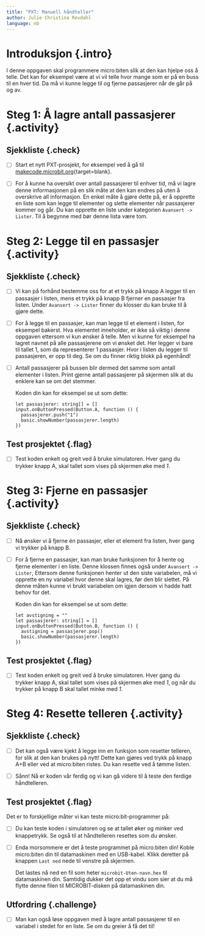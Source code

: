 ```yaml
---
title: "PXT: Manuell håndteller"
author: Julie Christina Revdahl
language: nb
---
```



# Introduksjon {.intro}

I denne oppgaven skal programmere micro:biten slik at den kan hjelpe oss å telle.
Det kan for eksempel være at vi vil telle hvor mange som er på en buss til en
hver tid. Da må vi kunne legge til og fjerne passasjerer når de går på og av.


# Steg 1: Å lagre antall passasjerer {.activity}

## Sjekkliste {.check}

- [ ] Start et nytt PXT-prosjekt, for eksempel ved å gå til
  [makecode.microbit.org](https://makecode.microbit.org/?lang=no){target=blank}.

- [ ] For å kunne ha oversikt over antall passasjerer til enhver tid, må vi lagre
  denne informasjonen på en slik måte at den kan endres på uten å overskrive all
  informasjon. En enkel måte å gjøre dette på, er å opprette en liste som kan
  legge til elementer og slette elementer når passasjerer kommer og går. Du kan
  opprette en liste under kategorien `Avansert -> Lister`. Til å begynne med bør
  denne lista være tom.


# Steg 2: Legge til en passasjer {.activity}

## Sjekkliste {.check}

- [ ] Vi kan på forhånd bestemme oss for at et trykk på knapp A legger til en
  passasjer i listen, mens et trykk på knapp B fjerner en passasjer fra listen.
  Under `Avansert -> Lister` finner du klosser du kan bruke til å gjøre dette.

- [ ] For å legge til en passasjer, kan man legge til et element i listen,
for eksempel bakerst. Hva elementet inneholder, er ikke så viktig i denne oppgaven
ettersom vi kun ønsker å telle. Men vi kunne for eksempel ha lagret navnet på alle
passasjerene om vi ønsket det. Her legger vi bare til tallet 1, som da representerer
1 passasjer. Hvor i listen du legger til passasjeren, er opp til deg. Se om du
finner riktig blokk på egenhånd!

- [ ] Antall passasjerer på bussen blir dermed det samme som antall elementer i
 listen. Print gjerne antall passasjerer på skjermen slik at du enklere kan se
 om det stemmer.

  Koden din kan for eksempel se ut som dette:

  ```microbit
  let passasjerer: string[] = []
  input.onButtonPressed(Button.A, function () {
    passasjerer.push("1")
    basic.showNumber(passasjerer.length)
  })
  ```

## Test prosjektet {.flag}

- [ ] Test koden enkelt og greit ved å bruke simulatoren. Hver gang du trykker
    knapp A, skal tallet som vises på skjermen øke med _1_.


# Steg 3: Fjerne en passasjer {.activity}

## Sjekkliste {.check}

- [ ] Nå ønsker vi å fjerne én passasjer, eller et element fra listen, hver gang
  vi trykker på knapp B.

- [ ] For å fjerne en passasjer, kan man bruke funksjonen for å hente og fjerne
  elementer i en liste. Denne klossen finnes også under `Avansert -> Lister`,
  Ettersom denne funksjonen henter ut den siste variabelen, må vi opprette en ny
  variabel hvor denne skal lagres, før den blir slettet. På denne måten kunne vi
  brukt variabelen om igjen dersom vi hadde hatt behov for det.

  Koden din kan for eksempel se ut som dette:

  ```microbit
  let avstigning = ""
  let passasjerer: string[] = []
  input.onButtonPressed(Button.B, function () {
    avstigning = passasjerer.pop()
    basic.showNumber(passasjerer.length)
  })
  ```

## Test prosjektet {.flag}

- [ ] Test koden enkelt og greit ved å bruke simulatoren. Hver gang du trykker
  knapp A, skal tallet som vises på skjermen øke med _1_, og når du trykker på
  knapp B skal tallet minke med _1_.


# Steg 4: Resette telleren {.activity}

## Sjekkliste {.check}

- [ ] Det kan også være kjekt å legge inn en funksjon som resetter telleren, for
  slik at den kan brukes på nytt! Dette kan gjøres ved trykk på knapp A+B eller
  ved at micro:biten ristes. Du kan resette ved å tømme listen.

- [ ] Sånn! Nå er koden vår ferdig og vi kan gå videre til å teste den ferdige
  håndtelleren.

## Test prosjektet {.flag}

Det er to forskjellige måter vi kan teste micro:bit-programmer på:

- [ ] Du kan teste koden i simulatoren og se at tallet øker og minker ved
  knappetrykk. Se også til at håndtelleren resettes som du ønsker.

- [ ] Enda morsommere er det å teste programmet på micro:biten din! Koble
  micro:biten din til datamaskinen med en USB-kabel. Klikk deretter på knappen
  `Last ned` nede til venstre på skjermen.

  Det lastes nå ned en fil som heter `microbit-Uten-navn.hex` til datamaskinen
  din. Samtidig dukker det opp et vindu som sier at du må flytte denne filen til
  MICROBIT-disken på datamaskinen din.

## Utfordring  {.challenge}

- [ ] Man kan også løse oppgaven med å lagre antall passasjerer til en variabel
i stedet for en liste. Se om du greier å få det til!
